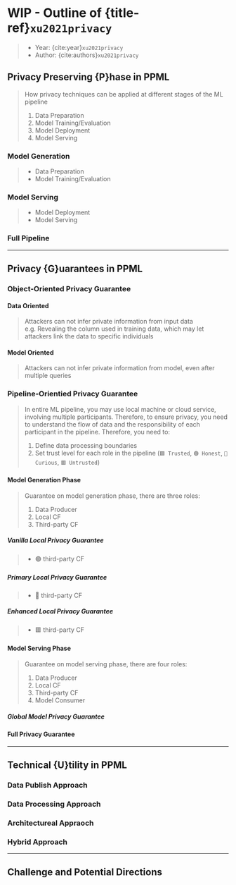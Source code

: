 # WIP - Outline of {title-ref}`xu2021privacy`

> - Year: {cite:year}`xu2021privacy`
> - Author: {cite:authors}`xu2021privacy`

## Privacy Preserving {P}hase in PPML

> How privacy techniques can be applied at different stages of the ML pipeline
> 1. Data Preparation
> 1. Model Training/Evaluation
> 1. Model Deployment
> 1. Model Serving

### Model Generation
> - Data Preparation
> - Model Training/Evaluation
<!-- #### Before Training - Data - Data Prepraration 
#### During Training - Computation - Model Training  -->

### Model Serving
> - Model Deployment
> - Model Serving
<!-- 1. private aggregation of teacher ensembles (PATE)
2. model transformation
3. model compression -->

### Full Pipeline

---

## Privacy {G}uarantees in PPML

### Object-Oriented Privacy Guarantee
#### Data Oriented
> Attackers can not infer private information from input data  
> e.g. Revealing the column used in training data, which may let attackers link the data to specific individuals

#### Model Oriented
> Attackers can not infer private information from model, even after multiple queries

### Pipeline-Orientied Privacy Guarantee

> In entire ML pipeline, you may use local machine or cloud service, involving multiple participants. Therefore, to ensure privacy, you need to understand the flow of data and the responsibility of each participant in the pipeline. Therefore, you need to:
> 1. Define data processing boundaries
> 1. Set trust level for each role in the pipeline (`🟩 Trusted`, `🟢 Honest`, `🔴 Curious`, `🟥 Untrusted`)

#### Model Generation Phase
> Guarantee on model generation phase, there are three roles:
> 1. Data Producer
> 1. Local CF
> 1. Third-party CF

##### Vanilla Local Privacy Guarantee
> - 🟢 third-party CF

##### Primary Local Privacy Guarantee
> - 🔴 third-party CF

##### Enhanced Local Privacy Guarantee
> - 🟥 third-party CF

#### Model Serving Phase
> Guarantee on model serving phase, there are four roles:
> 1. Data Producer
> 1. Local CF
> 1. Third-party CF
> 1. Model Consumer

##### Global Model Privacy Guarantee


#### Full Privacy Guarantee

---

## Technical {U}tility in PPML

### Data Publish Approach

### Data Processing Approach

### Architectureal Appraoch

### Hybrid Approach 

---

## Challenge and Potential Directions


<!-- References

```{bibliography}
:filter: docname in docnames
``` -->
